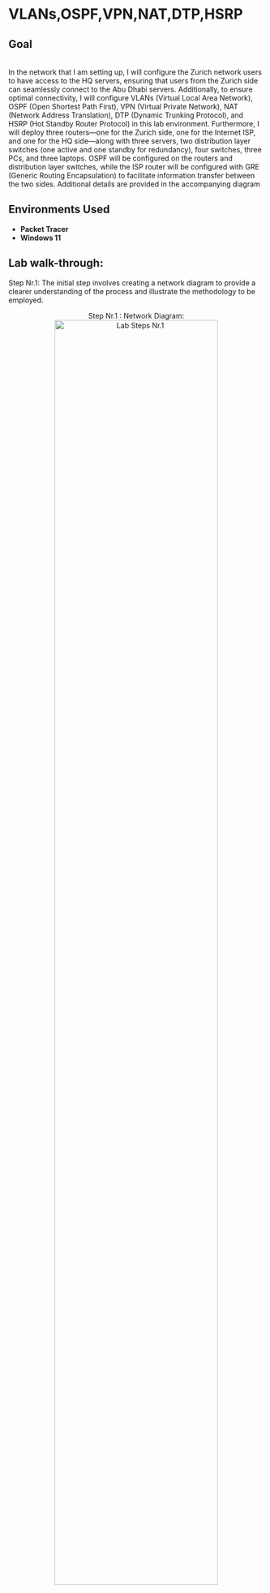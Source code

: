 <h1>VLANs,OSPF,VPN,NAT,DTP,HSRP</h1>

<h2>Goal</h2>
<br />In the network that I am setting up, I will configure the Zurich network users to have access to the HQ servers, ensuring that users from the Zurich side can seamlessly connect to the Abu Dhabi servers.
Additionally, to ensure optimal connectivity, I will configure VLANs (Virtual Local Area Network), OSPF (Open Shortest Path First), VPN (Virtual Private Network), NAT (Network Address Translation), DTP (Dynamic Trunking Protocol), and HSRP (Hot Standby Router Protocol) in this lab environment.
Furthermore, I will deploy three routers—one for the Zurich side, one for the Internet ISP, and one for the HQ side—along with three servers, two distribution layer switches (one active and one standby for redundancy), four switches, three PCs, and three laptops. OSPF will be configured on the routers and distribution layer switches, while the ISP router will be configured with GRE (Generic Routing Encapsulation) to facilitate information transfer between the two sides. Additional details are provided in the accompanying diagram
<br />


<h2>Environments Used </h2>

- <b>Packet Tracer</b> 
- <b>Windows 11</b>

<h2>Lab walk-through:</h2>
Step Nr.1: The initial step involves creating a network diagram to provide a clearer understanding of the process and illustrate the methodology to be employed.
<p align="center">
Step Nr.1 : Network Diagram: <br/>
<img src="https://i.imgur.com/3bE6TBi.png" height="80%" width="80%" alt="Lab Steps Nr.1"/>
<br />







</p>

<!--
 ```diff
- text in red
+ text in green
! text in orange
# text in gray
@@ text in purple (and bold)@@
```
--!>
